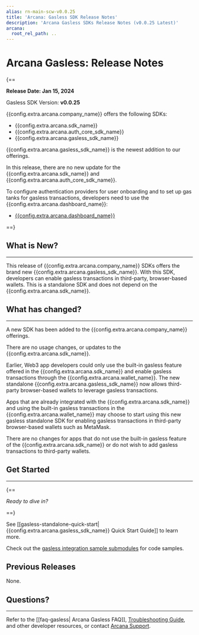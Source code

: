 ```yaml
---
alias: rn-main-scw-v0.0.25
title: 'Arcana: Gasless SDK Release Notes'
description: 'Arcana Gasless SDKs Release Notes (v0.0.25 Latest)'
arcana:
  root_rel_path: ..
---
```


# Arcana Gasless: Release Notes

{==

**Release Date: Jan 15, 2024**  

Gasless SDK Version: **v0.0.25**

{{config.extra.arcana.company_name}} offers the following SDKs:

* {{config.extra.arcana.sdk_name}}
* {{config.extra.arcana.auth_core_sdk_name}}
* {{config.extra.arcana.gasless_sdk_name}}

{{config.extra.arcana.gasless_sdk_name}} is the newest addition to our offerings. 

In this release, there are no new update for the {{config.extra.arcana.sdk_name}} and {{config.extra.arcana.auth_core_sdk_name}}. 

To configure authentication providers for user onboarding and to set up gas tanks for gasless transactions, developers need to use the {{config.extra.arcana.dashboard_name}}:

* [{{config.extra.arcana.dashboard_name}}](https://dashboard.arcana.network/)

==}

## What is New?

---

This release of {{config.extra.arcana.company_name}} SDKs offers the brand new {{config.extra.arcana.gasless_sdk_name}}. With this SDK, developers can enable gasless transactions in third-party, browser-based wallets. This is a standalone SDK and does not depend on the {{config.extra.arcana.sdk_name}}. 

## What has changed?

---

A new SDK has been added to the  {{config.extra.arcana.company_name}} offerings.

There are no usage changes, or updates to the {{config.extra.arcana.sdk_name}}.

Earlier, Web3 app developers could only use the built-in gasless feature offered in the {{config.extra.arcana.sdk_name}} and enable gasless transactions through the {{config.extra.arcana.wallet_name}}. The new standalone {{config.extra.arcana.gasless_sdk_name}} now allows third-party browser-based wallets to leverage gasless transactions.

Apps that are already integrated with the {{config.extra.arcana.sdk_name}} and using the built-in gasless transactions in the  {{config.extra.arcana.wallet_name}} may choose to start using this new gasless standalone SDK for enabling gasless transactions in third-party browser-based wallets such as MetaMask. 

There are no changes for apps that do not use the built-in gasless feature of the {{config.extra.arcana.sdk_name}} or do not wish to add gasless transactions to third-party wallets.

## Get Started

---

{==

*Ready to dive in?* 

==}

See [[gasless-standalone-quick-start|{{config.extra.arcana.gasless_sdk_name}} Quick Start Guide]] to learn more.

Check out the [gasless integration sample submodules](https://github.com/arcana-network/auth-examples) for code samples.


## Previous Releases

None.

## Questions? 

---

Refer to the [[faq-gasless| Arcana Gasless FAQ]], [Troubleshooting Guide]({{page.meta.arcana.root_rel_path}}/troubleshooting.md), and other developer resources, or contact [Arcana Support]({{page.meta.arcana.root_rel_path}}/support.md).